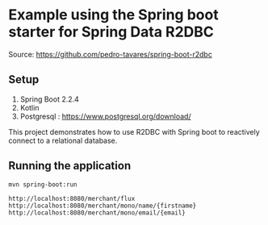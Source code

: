 # Example using the Spring boot starter for Spring Data R2DBC
Source: https://github.com/pedro-tavares/spring-boot-r2dbc

## Setup
1. Spring Boot 2.2.4
2. Kotlin
3. Postgresql : https://www.postgresql.org/download/

This project demonstrates how to use R2DBC with Spring boot to reactively connect to a relational database. 

## Running the application
```
mvn spring-boot:run
```

```
http://localhost:8080/merchant/flux
http://localhost:8080/merchant/mono/name/{firstname}
http://localhost:8080/merchant/mono/email/{email}
```
